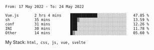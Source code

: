 <!--START_SECTION:waka-->

```text
From: 17 May 2022 - To: 24 May 2022

Vue.js       2 hrs 4 mins    ████████████░░░░░░░░░░░░░   47.85 %
sh           35 mins         ███▒░░░░░░░░░░░░░░░░░░░░░   13.59 %
conf         31 mins         ███░░░░░░░░░░░░░░░░░░░░░░   12.26 %
INI          30 mins         ███░░░░░░░░░░░░░░░░░░░░░░   11.78 %
Other        14 mins         █▒░░░░░░░░░░░░░░░░░░░░░░░   05.60 %
```

<!--END_SECTION:waka-->
My Stack: `html, css, js, vue, svelte`
